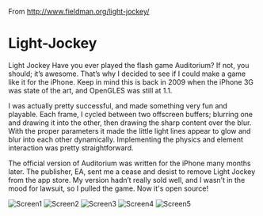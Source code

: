 From http://www.fieldman.org/light-jockey/

Light-Jockey
============

Light Jockey
Have you ever played the flash game Auditorium?  If not, you should; it’s awesome. That’s why I decided to see if I could make a game like it for the iPhone. Keep in mind this is back in 2009 when the iPhone 3G was state of the art, and OpenGLES was still at 1.1.

I was actually pretty successful, and made something very fun and playable. Each frame, I cycled between two offscreen buffers; blurring one and drawing it into the other, then drawing the sharp content over the blur. With the proper parameters it made the little light lines appear to glow and blur into each other dynamically. Implementing the physics and element interaction was pretty straightforward.

The official version of Auditorium was written for the iPhone many months later. The publisher, EA, sent me a cease and desist to remove Light Jockey from the app store. My version hadn’t really sold well, and I wasn’t in the mood for lawsuit, so I pulled the game. Now it's open source!

![Screen1](/jmfieldman/Light-Jockey/blob/master/Images/screenshots/screenLev1.png)
![Screen2](/jmfieldman/Light-Jockey/blob/master/Images/screenshots/screenMenu.png)
![Screen3](/jmfieldman/Light-Jockey/blob/master/Images/screenshots/screenchrom.png)
![Screen4](/jmfieldman/Light-Jockey/blob/master/Images/screenshots/screenpull.png)
![Screen5](/jmfieldman/Light-Jockey/blob/master/Images/screenshots/screenspeed.png)
